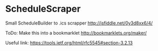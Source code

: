 # ScheduleScraper
Small ScheduleBuilder to .ics scrapper
http://jsfiddle.net/0y3d8xx6/4/

ToDo: Make this into a bookmarklet
http://bookmarklets.org/maker/

Useful link: 
https://tools.ietf.org/html/rfc5545#section-3.2.13
